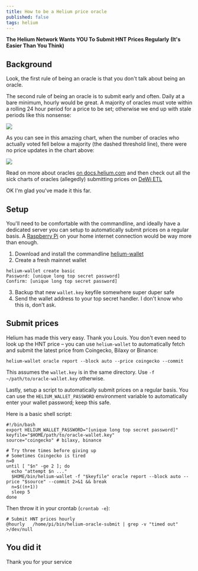 ```yaml
---
title: How to be a Helium price oracle
published: false
tags: helium
---
```


**The Helium Network Wants YOU To Submit HNT Prices Regularly**
**(It's Easier Than You Think)**

## Background

Look, the first rule of being an oracle is that you don't talk about being an oracle. 

The second rule of being an oracle is to submit early and often. Daily at a bare minimum, hourly would be great. A majority of oracles must vote within a rolling 24 hour period for a price to be set; otherwise we end up with stale periods like this nonsense:

![](https://dl.dropboxusercontent.com/s%2Fazdzrx0qvc88p4g%2Fscreen%2520shot%25202021-07-27%2520at%252022-40-45%2520oracles%2520%25C2%25B7%2520dashboard%2520%25C2%25B7%2520metabase%25201.png)

As you can see in this amazing chart, when the number of oracles who actually voted fell below a majority (the dashed threshold line), there were no price updates in the chart above:

![](https://dl.dropboxusercontent.com/s%2F0gy09qtmjz5e2wx%2Fscreen%2520shot%25202021-07-27%2520at%252022-42-24%252001-46%2520%25C2%25B7%2520oracles%2520%25C2%25B7%2520dashboard%2520%25C2%25B7%2520metabase.png)

Read on more about oracles [on docs.helium.com](https://docs.helium.com/blockchain/oracles/) and then check out all the sick charts of oracles (allegedly) submitting prices on [DeWi ETL](https://etl.dewi.org/dashboard/12-oracles)

OK I'm glad you've made it this far.

## Setup

You'll need to be comfortable with the commandline, and ideally have a dedicated server you can setup to automatically submit prices on a regular basis. A [Raspberry Pi](https://www.raspberrypi.org/) on your home internet connection would be way more than enough.

1. Download and install the commandline [helium-wallet](https://github.com/helium/helium-wallet-rs)
2. Create a fresh mainnet wallet

```
helium-wallet create basic
Password: [unique long top secret password]
Confirm: [unique long top secret password]
```
3. Backup that new `wallet.key` keyfile somewhere super duper safe
4. Send the wallet address to your top secret handler. I don't know who this is, don't ask.

## Submit prices

Helium has made this very easy. Thank you Louis. You don't even need to look up the HNT price – you can use `helium-wallet` to automatically fetch and submit the latest price from Coingecko, Bilaxy or Binance:

```
helium-wallet oracle report --block auto --price coingecko --commit
```

This assumes the `wallet.key` is in the same directory. Use `-f ~/path/to/oracle-wallet.key` otherwise.

Lastly, setup a script to automatically submit prices on a regular basis. You can use the `HELIUM_WALLET_PASSWORD` environment variable to automatically enter your wallet password; keep this safe. 

Here is a basic shell script:

```
#!/bin/bash
export HELIUM_WALLET_PASSWORD="[unique long top secret password]"
keyfile="$HOME/path/to/oracle-wallet.key"
source="coingecko" # bilaxy, binance

# Try three times before giving up
# Sometimes Coingecko is tired
n=0
until [ "$n" -ge 2 ]; do
  echo "attempt $n ..."
  $HOME/bin/helium-wallet -f "$keyfile" oracle report --block auto --price "$source" --commit 2>&1 && break
  n=$((n+1))
  sleep 5
done
```

Then throw it in your crontab (`crontab -e`):

```
# Submit HNT prices hourly
@hourly   /home/pi/bin/helium-oracle-submit | grep -v "timed out" >/dev/null
```

## You did it

Thank you for your service

